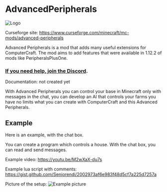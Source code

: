 # AdvancedPeripherals

![Logo](https://srendi.de/wp-content/uploads/2020/12/cooltext372542169478409.png "Logo")

Curseforge site: https://www.curseforge.com/minecraft/mc-mods/advanced-peripherals

Advanced Peripherals is a mod that adds many useful extensions for ComputerCraft. The mod aims to add features that were available in 1.12.2 of mods like PeripheralsPlusOne.

### [If you need help, join the Discord](https://discord.srendi.de/ "Join the discord").

Documentation: not created yet

With Advanced Peripherals you can control your base in Minecraft only with messages in the chat, you can develop an AI that controls your farms you have no limits what you can create with ComputerCraft and this Advanced Peripherals.

## Example 

Here is an example, with the chat box.

You can create a program which controls a house. With the chat box, you can read and send messages.

Example video: https://youtu.be/M2wXaX-du7s

Example lua script with comments: https://gist.github.com/Seniorendi/2002973af6e983f48d5cf7a225d7257a

Picture of the setup: ![Example picture](https://srendi.de/wp-content/uploads/2020/12/2020-12-28_17.28.26.png "Example picture")

